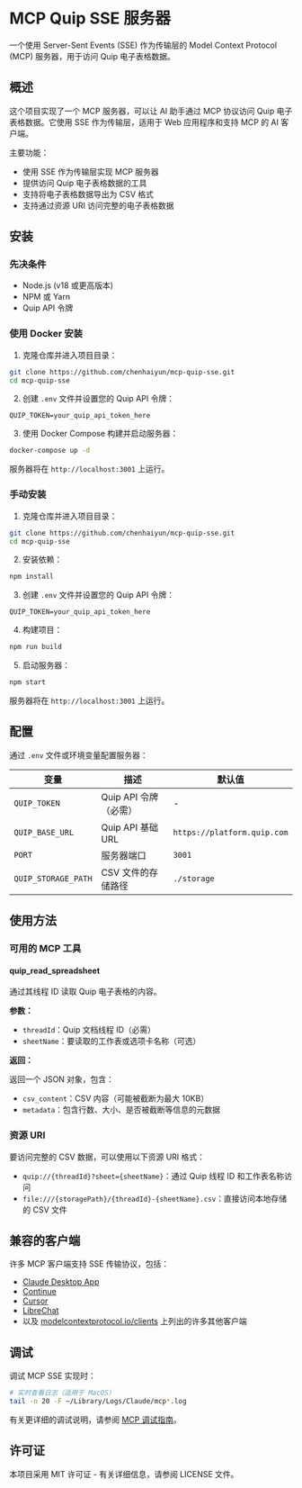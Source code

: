 # MCP Quip SSE 服务器

一个使用 Server-Sent Events (SSE) 作为传输层的 Model Context Protocol (MCP) 服务器，用于访问 Quip 电子表格数据。

## 概述

这个项目实现了一个 MCP 服务器，可以让 AI 助手通过 MCP 协议访问 Quip 电子表格数据。它使用 SSE 作为传输层，适用于 Web 应用程序和支持 MCP 的 AI 客户端。

主要功能：

- 使用 SSE 作为传输层实现 MCP 服务器
- 提供访问 Quip 电子表格数据的工具
- 支持将电子表格数据导出为 CSV 格式
- 支持通过资源 URI 访问完整的电子表格数据

## 安装

### 先决条件

- Node.js (v18 或更高版本)
- NPM 或 Yarn
- Quip API 令牌

### 使用 Docker 安装

1. 克隆仓库并进入项目目录：

```bash
git clone https://github.com/chenhaiyun/mcp-quip-sse.git
cd mcp-quip-sse
```

2. 创建 `.env` 文件并设置您的 Quip API 令牌：

```
QUIP_TOKEN=your_quip_api_token_here
```

3. 使用 Docker Compose 构建并启动服务器：

```bash
docker-compose up -d
```

服务器将在 `http://localhost:3001` 上运行。

### 手动安装

1. 克隆仓库并进入项目目录：

```bash
git clone https://github.com/chenhaiyun/mcp-quip-sse.git
cd mcp-quip-sse
```

2. 安装依赖：

```bash
npm install
```

3. 创建 `.env` 文件并设置您的 Quip API 令牌：

```
QUIP_TOKEN=your_quip_api_token_here
```

4. 构建项目：

```bash
npm run build
```

5. 启动服务器：

```bash
npm start
```

服务器将在 `http://localhost:3001` 上运行。

## 配置

通过 `.env` 文件或环境变量配置服务器：

| 变量                | 描述                  | 默认值                      |
| ------------------- | --------------------- | --------------------------- |
| `QUIP_TOKEN`        | Quip API 令牌（必需） | -                           |
| `QUIP_BASE_URL`     | Quip API 基础 URL     | `https://platform.quip.com` |
| `PORT`              | 服务器端口            | `3001`                      |
| `QUIP_STORAGE_PATH` | CSV 文件的存储路径    | `./storage`                 |

## 使用方法

### 可用的 MCP 工具

#### quip_read_spreadsheet

通过其线程 ID 读取 Quip 电子表格的内容。

**参数：**

- `threadId`：Quip 文档线程 ID（必需）
- `sheetName`：要读取的工作表或选项卡名称（可选）

**返回：**

返回一个 JSON 对象，包含：

- `csv_content`：CSV 内容（可能被截断为最大 10KB）
- `metadata`：包含行数、大小、是否被截断等信息的元数据

### 资源 URI

要访问完整的 CSV 数据，可以使用以下资源 URI 格式：

- `quip://{threadId}?sheet={sheetName}`：通过 Quip 线程 ID 和工作表名称访问
- `file:///{storagePath}/{threadId}-{sheetName}.csv`：直接访问本地存储的 CSV 文件

## 兼容的客户端

许多 MCP 客户端支持 SSE 传输协议，包括：

- [Claude Desktop App](https://claude.ai/download)
- [Continue](https://github.com/continuedev/continue)
- [Cursor](https://cursor.com)
- [LibreChat](https://github.com/danny-avila/LibreChat)
- 以及 [modelcontextprotocol.io/clients](https://modelcontextprotocol.io/clients) 上列出的许多其他客户端

## 调试

调试 MCP SSE 实现时：

```bash
# 实时查看日志（适用于 MacOS）
tail -n 20 -F ~/Library/Logs/Claude/mcp*.log
```

有关更详细的调试说明，请参阅 [MCP 调试指南](https://modelcontextprotocol.io/docs/tools/debugging)。

## 许可证

本项目采用 MIT 许可证 - 有关详细信息，请参阅 LICENSE 文件。
